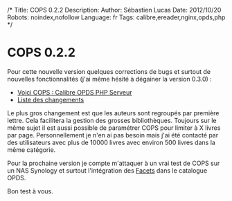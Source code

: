 /*
Title: COPS 0.2.2
Description: 
Author: Sébastien Lucas
Date: 2012/10/20
Robots: noindex,nofollow
Language: fr
Tags: calibre,ereader,nginx,opds,php
*/
# COPS 0.2.2

Pour cette nouvelle version quelques corrections de bugs et surtout de nouvelles fonctionnalités (j'ai même hésité à dégainer la version 0.3.0) :
*	[Voici COPS : Calibre OPDS PHP Serveur](/fr/oss/calibre-opds-php-server)
*	[Liste des changements](/fr/oss/calibre-opds-php-server-changelog)

Le plus gros changement est que les auteurs sont regroupés par première lettre. Cela facilitera la gestion des grosses bibliothèques. Toujours sur le même sujet il est aussi possible de paramétrer COPS pour limiter à X livres par page. Personnellement je n'en ai pas besoin mais j'ai été contacté par des utilisateurs avec plus de 10000 livres avec environ 500 livres dans la même catégorie.

Pour la prochaine version je compte m'attaquer à un vrai test de COPS sur un NAS Synology et surtout l'intégration des [Facets](http://opds-spec.org/2011/06/14/faceted-search-browsing/) dans le catalogue OPDS.

Bon test à vous.
